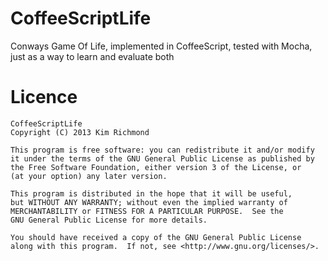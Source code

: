 CoffeeScriptLife
================

Conways Game Of Life, implemented in CoffeeScript, tested with Mocha, just as a way to learn and evaluate both

Licence
=======

    CoffeeScriptLife
    Copyright (C) 2013 Kim Richmond

    This program is free software: you can redistribute it and/or modify
    it under the terms of the GNU General Public License as published by
    the Free Software Foundation, either version 3 of the License, or
    (at your option) any later version.

    This program is distributed in the hope that it will be useful,
    but WITHOUT ANY WARRANTY; without even the implied warranty of
    MERCHANTABILITY or FITNESS FOR A PARTICULAR PURPOSE.  See the
    GNU General Public License for more details.

    You should have received a copy of the GNU General Public License
    along with this program.  If not, see <http://www.gnu.org/licenses/>.